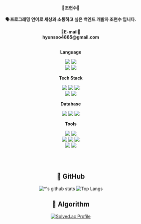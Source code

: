 
<p align="center">
 👋<b>조현수</b>👋
  <br>
  <br>
 🗣️<b>프로그래밍 언어로 세상과 소통하고 싶은 백엔드 개발자 조현수 입니다.</b> <br>
  <br>
 📧<b>E-mail</b>📧
 <br>
 <b>hyunsoo4885@gmail.com</b><br>
<br>
  
<p align="center">
    <Strong>Language</Strong><br>
</p>
<p align="center" display="inline-block">
    <img src="https://img.shields.io/badge/Java-orange?style=for-the-badge&logo=OpenJDK&logoColor=white">
    <img src="https://img.shields.io/badge/python-3776AB?style=for-the-badge&logo=python&logoColor=white">
    <br>
    <img src="https://img.shields.io/badge/PHP-007396?style=for-the-badge&logo=PHP&logoColor=white">
    <img src="https://img.shields.io/badge/javascript-F7DF1E?style=for-the-badge&logo=javascript&logoColor=white">  
    <br>
 </p>

<p align="center">
    <Strong>Tech Stack</Strong><br>
   <p align="center" display="inline-block">
    <img src="https://img.shields.io/badge/Spring-6DB33F?style=for-the-badge&logo=Spring&logoColor=white">
    <img src="https://img.shields.io/badge/SpringBoot-6DB33F?style=for-the-badge&logo=SpringBoot&logoColor=white">
    <img src="https://img.shields.io/badge/vue.js-4FC08D?style=for-the-badge&logo=vue.js&logoColor=white">
    <br>
    <img src="https://img.shields.io/badge/jenkins-%232C5263.svg?style=for-the-badge&logo=jenkins&logoColor=white">
    <img src="https://img.shields.io/badge/docker-%230db7ed.svg?style=for-the-badge&logo=docker&logoColor=white">
   </p>
</p>

<p align="center">
    <Strong>Database</Strong><br>
   <p align="center" display="inline-block">
    <img src="https://img.shields.io/badge/mysql-4479A1?style=for-the-badge&logo=mysql&logoColor=white">
    <img src="https://img.shields.io/badge/redis-%23DD0031.svg?style=for-the-badge&logo=redis&logoColor=white">
    <img src="https://img.shields.io/badge/MongoDB-%234ea94b.svg?style=for-the-badge&logo=mongodb&logoColor=white">
   </p>
</p>

<p align="center">
    <Strong>Tools</Strong><br>
   <p align="center" display="inline-block">
    <img src="https://img.shields.io/badge/Git-F05032?style=for-the-badge&logo=Git&logoColor=white">
    <img src="https://img.shields.io/badge/Github-181717?style=for-the-badge&logo=Github&logoColor=white">
    <br>
    <img src="https://img.shields.io/badge/eclipseide-2C2255?style=for-the-badge&logo=eclipseide&logoColor=white">
    <img src="https://img.shields.io/badge/IntelliJ IDEA-000000?style=for-the-badge&logo=IntelliJ IDEA&logoColor=white">
    <img src="https://img.shields.io/badge/visualstudiocode-007ACC?style=for-the-badge&logo=visualstudiocode&logoColor=white">
    <br>
     <img src="https://img.shields.io/badge/jira-%230A0FFF.svg?style=for-the-badge&logo=jira&logoColor=white">
     <img src="https://img.shields.io/badge/Notion-000000?style=for-the-badge&logo=Notion&logoColor=white">
   </p>
</p>

<br>
<br>
<div align=center>

## 🎒 GitHub

![*'s github stats](https://github-readme-stats.vercel.app/api?username=hyunsoo10&show_icons=true)
![Top Langs](https://github-readme-stats.vercel.app/api/top-langs/?username=hyunsoo10&layout=compact&theme=onedark&hide=php) 

## 🌱  Algorithm  
 </a>
 
[![Solved.ac Profile](http://mazassumnida.wtf/api/generate_badge?boj=hyunsoo31)](https://solved.ac/hyunsoo31)<br/>

<!-- [![GitHub Streak](https://streak-stats.demolab.com?user=hyunsoo10&theme=ambient-gradient&hide_border=true&locale=fr&date_format=%5BY.%5Dn.j&card_width=600)](https://git.io/streak-stats)-->
</div>


